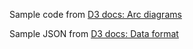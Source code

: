 Sample code from [D3 docs: Arc diagrams](https://www.d3-graph-gallery.com/graph/arc_vertical.html)

Sample JSON from [D3 docs: Data format](https://www.d3-graph-gallery.com/graph/network_data_format.html)
